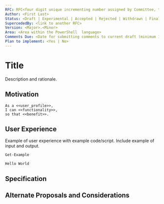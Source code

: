 ```yaml
---
RFC: RFC<four digit unique incrementing number assigned by Committee, this shall be left blank by the author>
Author: <First Last>
Status: <Draft | Experimental | Accepted | Rejected | Withdrawn | Final>
SupercededBy: <link to another RFC>
Version: <Major>.<Minor>
Area: <Area within the PowerShell  language>
Comments Due: <Date for submitting comments to current draft (minimum 1 month)>
Plan to implement: <Yes | No>
---
```


# Title

Description and rationale.

## Motivation

    As a <<user_profile>>,
    I can <<functionality>>,
    so that <<benefit>>.

## User Experience

Example of user experience with example code/script.
Include example of input and output.

```powershell
Get-Example
```

```output
Hello World
```

## Specification

## Alternate Proposals and Considerations

